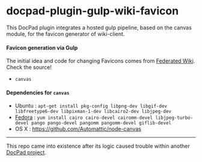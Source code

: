 # docpad-plugin-gulp-wiki-favicon
This DocPad plugin integrates a hosted gulp pipeline, based on the canvas module, for the favicon generator of wiki-client.

#### Favicon generation via Gulp

The initial idea and code for changing Favicons comes from [Federated Wiki](http://fed.wiki.org).
Check the source!

* `canvas`

#### Dependencies for `canvas`

* Ubuntu : `apt-get install pkg-config libpng-dev libgif-dev libfreetype6-dev libpixman-1-dev libcairo2-dev libjpeg-dev`
* [Fedora](https://github.com/Automattic/node-canvas/wiki/Installation---Fedora) : `yum install cairo cairo-devel cairomm-devel libjpeg-turbo-devel pango pango-devel pangomm pangomm-devel giflib-devel`
* OS X : https://github.com/Automattic/node-canvas

---

This repo came into existence after its logic caused trouble within another [DocPad project](https://github.com/geopedia/geopedia.github.io/commit/d5ada0e8eb66aadadc4a7829fdc6666e4115e670).
